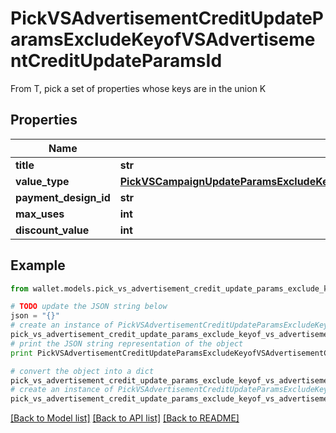 # PickVSAdvertisementCreditUpdateParamsExcludeKeyofVSAdvertisementCreditUpdateParamsId

From T, pick a set of properties whose keys are in the union K

## Properties

Name | Type | Description | Notes
------------ | ------------- | ------------- | -------------
**title** | **str** |  | 
**value_type** | [**PickVSCampaignUpdateParamsExcludeKeyofVSCampaignUpdateParamsStartDateOrExpirationDateValueType**](PickVSCampaignUpdateParamsExcludeKeyofVSCampaignUpdateParamsStartDateOrExpirationDateValueType.md) |  | 
**payment_design_id** | **str** |  | 
**max_uses** | **int** |  | 
**discount_value** | **int** |  | 

## Example

```python
from wallet.models.pick_vs_advertisement_credit_update_params_exclude_keyof_vs_advertisement_credit_update_params_id import PickVSAdvertisementCreditUpdateParamsExcludeKeyofVSAdvertisementCreditUpdateParamsId

# TODO update the JSON string below
json = "{}"
# create an instance of PickVSAdvertisementCreditUpdateParamsExcludeKeyofVSAdvertisementCreditUpdateParamsId from a JSON string
pick_vs_advertisement_credit_update_params_exclude_keyof_vs_advertisement_credit_update_params_id_instance = PickVSAdvertisementCreditUpdateParamsExcludeKeyofVSAdvertisementCreditUpdateParamsId.from_json(json)
# print the JSON string representation of the object
print PickVSAdvertisementCreditUpdateParamsExcludeKeyofVSAdvertisementCreditUpdateParamsId.to_json()

# convert the object into a dict
pick_vs_advertisement_credit_update_params_exclude_keyof_vs_advertisement_credit_update_params_id_dict = pick_vs_advertisement_credit_update_params_exclude_keyof_vs_advertisement_credit_update_params_id_instance.to_dict()
# create an instance of PickVSAdvertisementCreditUpdateParamsExcludeKeyofVSAdvertisementCreditUpdateParamsId from a dict
pick_vs_advertisement_credit_update_params_exclude_keyof_vs_advertisement_credit_update_params_id_form_dict = pick_vs_advertisement_credit_update_params_exclude_keyof_vs_advertisement_credit_update_params_id.from_dict(pick_vs_advertisement_credit_update_params_exclude_keyof_vs_advertisement_credit_update_params_id_dict)
```
[[Back to Model list]](../README.md#documentation-for-models) [[Back to API list]](../README.md#documentation-for-api-endpoints) [[Back to README]](../README.md)


